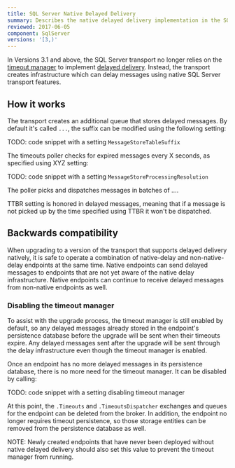 ```yaml
---
title: SQL Server Native Delayed Delivery
summary: Describes the native delayed delivery implementation in the SQL Server transport
reviewed: 2017-06-05
component: SqlServer
versions: '[3,)'
---
```


In Versions 3.1 and above, the SQL Server transport no longer relies on the [timeout manager](/nservicebus/messaging/timeout-manager.md) to implement [delayed delivery](/nservicebus/messaging/delayed-delivery.md). Instead, the transport creates infrastructure which can delay messages using native SQL Server transport features.


## How it works

The transport creates an additional queue that stores delayed messages. By default it's called `...`, the suffix can be modified using the following setting:

TODO: code snippet with a setting `MessageStoreTableSuffix`

The timeouts poller checks for expired messages every X seconds, as specified using XYZ setting:

TODO: code snippet with a setting `MessageStoreProcessingResolution`

The poller picks and dispatches messages in batches of ....

TTBR setting is honored in delayed messages, meaning that if a message is not picked up by the time specified using TTBR it won't be dispatched. 


## Backwards compatibility

When upgrading to a version of the transport that supports delayed delivery natively, it is safe to operate a combination of native-delay and non-native-delay endpoints at the same time. Native endpoints can send delayed messages to endpoints that are not yet aware of the native delay infrastructure. Native endpoints can continue to receive delayed messages from non-native endpoints as well.


### Disabling the timeout manager

To assist with the upgrade process, the timeout manager is still enabled by default, so any delayed messages already stored in the endpoint's persistence database before the upgrade will be sent when their timeouts expire. Any delayed messages sent after the upgrade will be sent through the delay infrastructure even though the timeout manager is enabled.

Once an endpoint has no more delayed messages in its persistence database, there is no more need for the timeout manager. It can be disabled by calling:

TODO: code snippet with a setting disabling timeout manager

At this point, the `.Timeouts` and `.TimeoutsDispatcher` exchanges and queues for the endpoint can be deleted from the broker. In addition, the endpoint no longer requires timeout persistence, so those storage entities can be removed from the persistence database as well.

NOTE: Newly created endpoints that have never been deployed without native delayed delivery should also set this value to prevent the timeout manager from running.